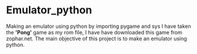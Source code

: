 # Emulator_python
Making an emulator using python by importing pygame and sys 
I have taken the **'Pong'** game as my rom file, I have have downloaded this game from zophar.net. The main objective of this project is to make an emulator using python.

